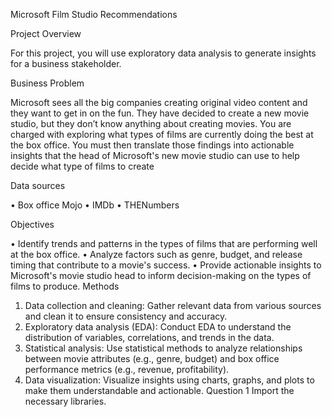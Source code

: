 Microsoft Film Studio Recommendations

Project Overview

For this project, you will use exploratory data analysis to generate insights for a business stakeholder.

Business Problem

Microsoft sees all the big companies creating original video content and they want to get in on the fun. They have decided to create a new movie studio, but they don’t know anything about creating movies. You are charged with exploring what types of films are currently doing the best at the box office. You must then translate those findings into actionable insights that the head of Microsoft's new movie studio can use to help decide what type of films to create

Data sources

•	Box office Mojo
•	IMDb
•	THENumbers

Objectives

•	Identify trends and patterns in the types of films that are performing well at the box office.
•	Analyze factors such as genre, budget, and release timing that contribute to a movie's success.
•	Provide actionable insights to Microsoft's movie studio head to inform decision-making on the types of films to produce.
Methods
1.	Data collection and cleaning: Gather relevant data from various sources and clean it to ensure consistency and accuracy.
2.	Exploratory data analysis (EDA): Conduct EDA to understand the distribution of variables, correlations, and trends in the data.
3.	Statistical analysis: Use statistical methods to analyze relationships between movie attributes (e.g., genre, budget) and box office performance metrics (e.g., revenue, profitability).
4.	Data visualization: Visualize insights using charts, graphs, and plots to make them understandable and actionable.
Question 1 
Import the necessary libraries.
